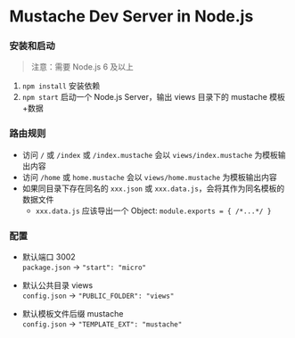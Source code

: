 # Mustache Dev Server in Node.js

### 安装和启动

> 注意：需要 Node.js 6 及以上

1. `npm install` 安装依赖
1. `npm start` 启动一个 Node.js Server，输出 views 目录下的 mustache 模板+数据

### 路由规则

- 访问 `/` 或 `/index` 或 `/index.mustache` 会以 `views/index.mustache` 为模板输出内容
- 访问 `/home` 或 `home.mustache` 会以 `views/home.mustache` 为模板输出内容
- 如果同目录下存在同名的 `xxx.json` 或 `xxx.data.js`，会将其作为同名模板的数据文件
  - `xxx.data.js` 应该导出一个 Object: `module.exports = { /*...*/ }`

### 配置

- 默认端口 3002  
  `package.json` -> `"start": "micro"`

- 默认公共目录 views  
  `config.json` -> `"PUBLIC_FOLDER": "views"`

- 默认模板文件后缀 mustache  
  `config.json` -> `"TEMPLATE_EXT": "mustache"`
